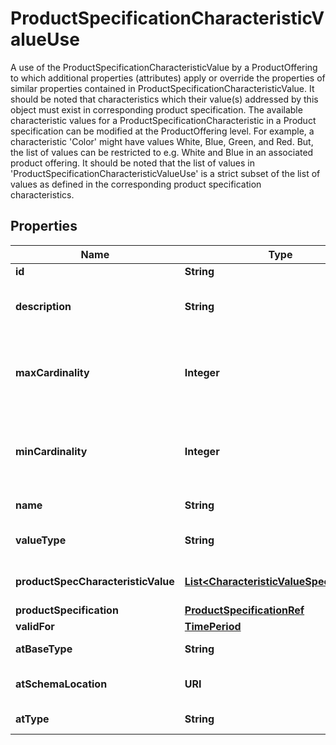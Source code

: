 

# ProductSpecificationCharacteristicValueUse

A use of the ProductSpecificationCharacteristicValue by a ProductOffering to which additional properties (attributes) apply or override the properties of similar properties contained in ProductSpecificationCharacteristicValue. It should be noted that characteristics which their value(s) addressed by this object must exist in corresponding product specification. The available characteristic values for a ProductSpecificationCharacteristic in a Product specification can be modified at the ProductOffering level. For example, a characteristic 'Color' might have values White, Blue, Green, and Red. But, the list of values can be restricted to e.g. White and Blue in an associated product offering. It should be noted that the list of values in 'ProductSpecificationCharacteristicValueUse' is a strict subset of the list of values as defined in the corresponding product specification characteristics.
## Properties

Name | Type | Description | Notes
------------ | ------------- | ------------- | -------------
**id** | **String** | Unique ID for the characteristic |  [optional]
**description** | **String** | A narrative that explains in detail what the productSpecificationCharacteristic is |  [optional]
**maxCardinality** | **Integer** | The maximum number of instances a CharacteristicValue can take on. For example, zero to five phone numbers in a group calling plan, where five is the value for the maxCardinality. |  [optional]
**minCardinality** | **Integer** | The minimum number of instances a CharacteristicValue can take on. For example, zero to five phone numbers in a group calling plan, where zero is the value for the minCardinality. |  [optional]
**name** | **String** | Name of the associated productSpecificationCharacteristic |  [optional]
**valueType** | **String** | A kind of value that the characteristic can take on, such as numeric, text and so forth |  [optional]
**productSpecCharacteristicValue** | [**List&lt;CharacteristicValueSpecification&gt;**](CharacteristicValueSpecification.md) | A number or text that can be assigned to a ProductSpecificationCharacteristic. |  [optional]
**productSpecification** | [**ProductSpecificationRef**](ProductSpecificationRef.md) |  |  [optional]
**validFor** | [**TimePeriod**](TimePeriod.md) |  |  [optional]
**atBaseType** | **String** | When sub-classing, this defines the super-class |  [optional]
**atSchemaLocation** | **URI** | A URI to a JSON-Schema file that defines additional attributes and relationships |  [optional]
**atType** | **String** | When sub-classing, this defines the sub-class Extensible name |  [optional]



